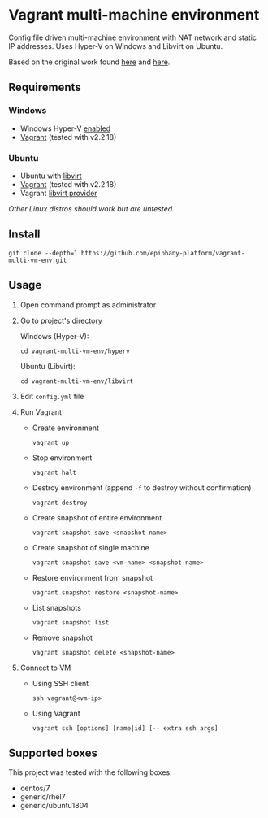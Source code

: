 # Vagrant multi-machine environment

Config file driven multi-machine environment with NAT network and static IP addresses. Uses Hyper-V on Windows and Libvirt on Ubuntu.

Based on the original work found [here](https://github.com/to-bar/vagrant-hyperv-multi-vm-env) and [here](https://github.com/seriva/vm-cluster).

## Requirements

### Windows

- Windows Hyper-V [enabled](https://docs.microsoft.com/en-us/virtualization/hyper-v-on-windows/quick-start/enable-hyper-v)
- [Vagrant](https://www.vagrantup.com/downloads.html) (tested with v2.2.18)

### Ubuntu

- Ubuntu with [libvirt](https://ubuntu.com/server/docs/virtualization-libvirt)
- [Vagrant](https://www.vagrantup.com/downloads.html) (tested with v2.2.18)
- Vagrant [libvirt provider](https://github.com/vagrant-libvirt/vagrant-libvirt)

*Other Linux distros should work but are untested.*

## Install

```shell
git clone --depth=1 https://github.com/epiphany-platform/vagrant-multi-vm-env.git
```

## Usage

1. Open command prompt as administrator
2. Go to project's directory

    Windows (Hyper-V):

    ```shell
    cd vagrant-multi-vm-env/hyperv
    ```

    Ubuntu (Libvirt):

    ```shell
    cd vagrant-multi-vm-env/libvirt
    ```

3. Edit `config.yml` file
4. Run Vagrant

    - Create environment

        ```shell
        vagrant up
        ```

    - Stop environment

        ```shell
        vagrant halt
        ```

    - Destroy environment (append `-f` to destroy without confirmation)

        ```shell
        vagrant destroy
        ```

    - Create snapshot of entire environment

        ```shell
        vagrant snapshot save <snapshot-name>
        ```

    - Create snapshot of single machine

        ```shell
        vagrant snapshot save <vm-name> <snapshot-name>
        ```

    - Restore environment from snapshot

        ```shell
        vagrant snapshot restore <snapshot-name>
        ```

    - List snapshots

        ```shell
        vagrant snapshot list
        ```

    - Remove snapshot

        ```shell
        vagrant snapshot delete <snapshot-name>
        ```

5. Connect to VM

    - Using SSH client

        ```shell
        ssh vagrant@<vm-ip>
        ```

    - Using Vagrant

        ```shell
        vagrant ssh [options] [name|id] [-- extra ssh args]
        ```

## Supported boxes

This project was tested with the following boxes:

- centos/7
- generic/rhel7
- generic/ubuntu1804
